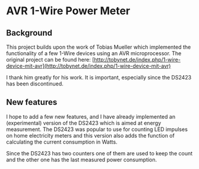 AVR 1-Wire Power Meter
======================
## Background
This project builds upon the work of Tobias Mueller which implemented the functionality of a few 1-Wire devices using an AVR microprocessor. The original project can be found here: [http://tobynet.de/index.php/1-wire-device-mit-avr](http://tobynet.de/index.php/1-wire-device-mit-avr)

I thank him greatly for his work. 
It is important, especially since the DS2423 has been discontinued.

## New features
I hope to add a few new features, and I have already implemented an (experimental) version of the DS2423 which is aimed at energy measurement. The DS2423 was popular to use for counting LED impulses on home electricity meters and this version also adds the function of calculating the current consumption in Watts.

Since the DS2423 has two counters one of them are used to keep the count and the other one has the last measured power consumption.